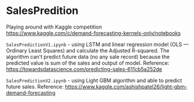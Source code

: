 # SalesPredition
Playing around with Kaggle competition https://www.kaggle.com/c/demand-forecasting-kernels-only/notebooks

```SalesPredictionV1.ipynb``` - using LSTM and linear regression model (OLS — Ordinary Least Squares) and calculate the Adjusted R-squared. The algorithm can't predict future data (no any sale record) because the predicted value is sum of the sales and output of model.
Reference: https://towardsdatascience.com/predicting-sales-611cb5a252de

```SalesPredictionV2.ipynb``` - using Light GBM algorithm and able to predict future sales. Reference: https://www.kaggle.com/ashishpatel26/light-gbm-demand-forecasting
